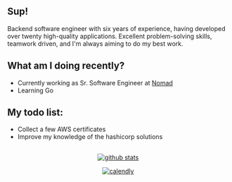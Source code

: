 ## Sup!

Backend software engineer with six years of experience, having developed over twenty high-quality applications. Excellent problem-solving skills, teamwork driven, and I'm always aiming to do my best work.

## What am I doing recently?

- Currently working as Sr. Software Engineer at [Nomad](https://nomadglobal.com)
- Learning Go

## My todo list:

- Collect a few AWS certificates
- Improve my knowledge of the hashicorp solutions

##

<div align="center">

[![github stats](https://github-readme-stats.vercel.app/api?username=lucas-a-pelegrino&count_private=true&show_icons=true&hide=issues&theme=graywhite)](https://github.com/anuraghazra/github-readme-stats)

[![calendly](https://img.shields.io/badge/calendly-lets%20chat-blue?style=for-the-badge)](https://calendly.com/lucas-pelegrino/30min)

</div>
